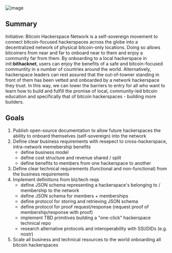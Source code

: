 ![image](https://github.com/ATLBitLab/bitcoin-hackerspace-network-initiative/assets/19941207/eab4c411-76bb-49de-ba99-17ad4c34e710)

## Summary
Initiative: Bitcoin Hackerspace Network is a self-sovereign movement to connect bitcoin-focused hackerspaces across the globe into a decentralized network
of physical bitcoin-only locations. Doing so allows bitcoiners from near and far to onboard near to them and enjoy a community far from them.
By onboarding to a local hackerspace in init:**bithacknet**, users can enjoy the benefits of a safe and bitcoin-focused communtity in a number of countries around the world. Alternatively, hackerspace leaders can rest assured that the out-of-towner standing in front of them has been vetted and onboarded by a network hackerspace they trust. In this way, we can lower the barriers to entry for all who want to learn how to build and fulfill the promise of local, community-led bitcoin education and specifically that of bitcoin hackerspaces - building more builders.

## Goals
1. Publish open-source documentation to allow future hackerspaces the ability to onboard themselves (self-sovereign) into the network
2. Define clear business requirements with resepect to cross-hackerspace, intra-network memebership benefits
   - define business model
   - define cost structure and revenue shared / split
   - define benefits to members from one hackerspace to another
3. Define clear technical requirements (functional and non-functional) from the business requirements
4. Implement definitions from biz/tech reqs
   - define JSON schema representing a hackerspace's belonging to / membership to the network
   - define JSON schema for members + memberships
   - define protocol for storing and retrieving JSON schema
   - define protocol for proof request/response (request proof of membership/response with proof)
   - implement TBD primitives building a "one-click" hackerspace technical repo
   - research alternative protocols and interoperability with SSI/DIDs (e.g. nostr)
5. Scale all business and technical resources to the world onboarding all bitcoin hackerspaces
